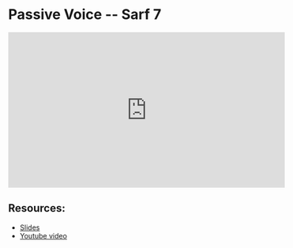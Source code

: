 # Passive Voice --  Sarf 7

<iframe width="560" height="315" src="https://www.youtube-nocookie.com/embed/7pNAgx6W84Q?start=0" frameborder="0" allow="accelerometer; autoplay; encrypted-media; gyroscope; picture-in-picture" allowfullscreen="allowfullscreen"></iframe><BR>



## Resources:
- [Slides](https://github.com/arshare/resources_balagha_pdfs)
- [Youtube video](https://www.youtube.com/watch?v=7pNAgx6W84Q&list=PLzn0qdi6JpdvWf0IDGNfaiM-okPqDuQoc&index=$INDEX)
